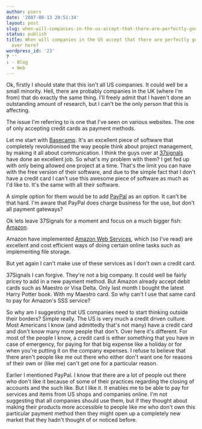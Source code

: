 ```yaml
---
author: piers
date: '2007-08-13 20:51:34'
layout: post
slug: when-will-companies-in-the-us-accept-that-there-are-perfectly-good-customers-over-here
status: publish
title: When will companies in the US accept that there are perfectly good customers
  over here?
wordpress_id: '23'
? ''
: - Blog
  - Web
---
```


Ok, firstly I should state that this isn't all US companies. It could well be
a small minority. Hell, there are probably companies in the UK (where I'm
from) that do exactly the same thing. I'll freely admit that I haven't done an
outstanding amount of research, but I can't be the only person that this is
affecting.

The issue I'm referring to is one that I've seen on various websites. The one
of only accepting credit cards as payment methods.

Let me start with [Basecamp](http://www.basecamphq.com). It's an excellent
piece of software that completely revolutionised the way people think about
project management, by making it all about communication. I think the guys
over at [37signals](http://www.37signals.com) have done an excellent job. So
what's my problem with them? I get fed up with only being allowed one project
at a time. That's the limit you can have with the free version of their
software, and due to the simple fact that I don't have a credit card I can't
use this awesome piece of software as much as I'd like to. It's the same with
all their software.

A simple option for them would be to add [PayPal](http://www.paypal.com) as an
option. It can't be that hard. I'm aware that PayPal does charge business for
the use, but don't all payment gateways?

Ok lets leave 37Signals for a moment and focus on a much bigger fish:
[Amazon](http://www.amazon.com).

Amazon have implemented [Amazon Web Services](http://aws.amazon.com), which
(so I've read) are excellent and cost efficient ways of doing certain online
tasks such as implementing file storage.

But yet again I can't make use of these services as I don't own a credit card.

37Signals I can forgive. They're not a big company. It could well be fairly
pricey to add in a new payment method. But Amazon already accept debit cards
such as Maestro or Visa Delta. Only last month I bought the latest Harry
Potter book. With my Maestro card. So why can't I use that same card to pay
for Amazon's SSS service?

So why am I suggesting that US companies need to start thinking outside their
borders? Simple really. The US is very much a credit driven culture. Most
Americans I know (and admittedly that's not many) have a credit card and don't
know many more people that don't. Over here it's different. For most of the
people I know, a credit card is either something that you have in case of
emergency, for paying for that big expense like a holiday or for when you're
putting it on the company expenses. I refuse to believe that there aren't
people like me out there who either don't want one for reasons of their own or
(like me) can't get one for a particular reason.

Earlier I mentioned PayPal. I know that there are a lot of people out there
who don't like it because of some of their practices regarding the closing of
accounts and the such like. But I like it. It enables me to be able to pay for
services and items from US shops and companies online. I'm not suggesting that
all companies should use them, but if they thought about making their products
more accessible to people like me who don't own this particular payment method
then they might open up a completely new market that they hadn't thought of or
noticed before.


